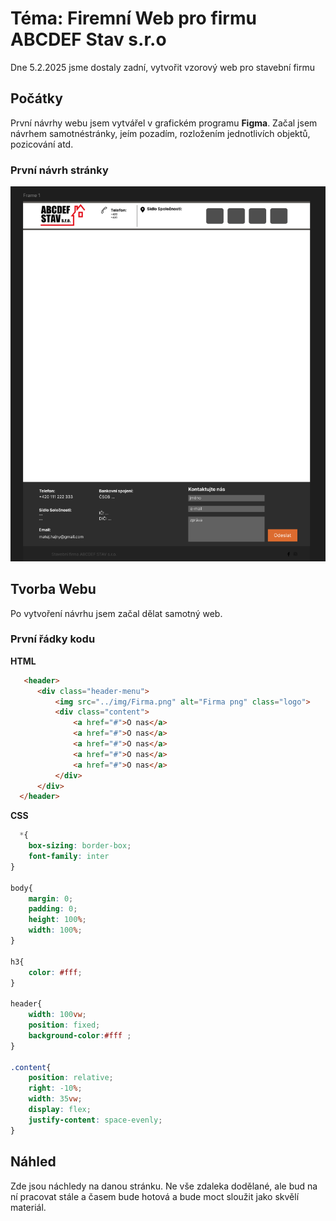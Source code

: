 # Téma: Firemní Web pro firmu ABCDEF Stav s.r.o
  Dne 5.2.2025 jsme dostaly zadní, vytvořit vzorový web pro stavební firmu
  ## Počátky
  
  První návrhy webu jsem vytvářel v grafickém programu __Figma__. Začal jsem návrhem samotnéstránky, jeím pozadím, rozložením jednotlivích objektů, pozicování atd.

  ### První návrh stránky
  
  ![Web_Firma](screenshot_web_start.png)

  ## Tvorba Webu
  Po vytvoření návrhu jsem začal dělat samotný web. 

  ### První řádky kodu
  __HTML__
  ```html
     <header>
        <div class="header-menu">
            <img src="../img/Firma.png" alt="Firma png" class="logo">
            <div class="content">
                <a href="#">O nas</a>
                <a href="#">O nas</a>
                <a href="#">O nas</a>
                <a href="#">O nas</a>
                <a href="#">O nas</a>
            </div>
        </div>
    </header>
```
__CSS__
```css
  *{
    box-sizing: border-box;
    font-family: inter
}

body{
    margin: 0;
    padding: 0;
    height: 100%;
    width: 100%;
}

h3{
    color: #fff;
}

header{
    width: 100vw;
    position: fixed;
    background-color:#fff ;
}

.content{
    position: relative;
    right: -10%;
    width: 35vw;
    display: flex;
    justify-content: space-evenly;
}
```

## Náhled
Zde jsou náchledy na danou stránku. Ne vše zdaleka dodělané, ale bud na ní pracovat stále a časem bude hotová a bude moct sloužit jako skvělí materiál.


